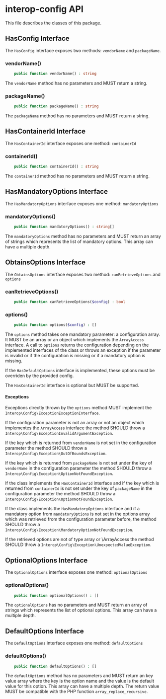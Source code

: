 # interop-config API

This file describes the classes of this package.

## HasConfig Interface

The `HasConfig` interface exposes two methods: `vendorName` and `packageName`.

### vendorName()
```php
    public function vendorName() : string
```

The `vendorName` method has no parameters and MUST return a string.

### packageName()
```php
    public function packageName() : string
```

The `packageName` method has no parameters and MUST return a string.

## HasContainerId Interface
The `HasContainerId` interface exposes one method: `containerId`

### containerId()
```php
    public function containerId() : string
```

The `containerId` method has no parameters and MUST return a string.

## HasMandatoryOptions Interface
The `HasMandatoryOptions` interface exposes one method: `mandatoryOptions`

### mandatoryOptions()
```php
    public function mandatoryOptions() : string[]
```
The `mandatoryOptions` method has no parameters and MUST return an array of strings which represents the list of mandatory 
options. This array can have a multiple depth.

## ObtainsOptions Interface
The `ObtainsOptions` interface exposes two method: `canRetrieveOptions` and `options`

### canRetrieveOptions()
```php
    public function canRetrieveOptions($config) : bool
```

### options()
```php
    public function options($config) : []
```
The `options` method takes one mandatory parameter: a configuration array. It MUST be an array or an object which implements the 
`ArrayAccess` interface. A call to `options` returns the configuration depending on the implemented interfaces of the 
class or throws an exception if the parameter is invalid or if the configuration is missing or if a mandatory option is missing.

If the `HasDefaultOptions` interface is implemented, these options must be overriden by the provided config.

The `HasContainerId` interface is optional but MUST be supported.

#### Exceptions
Exceptions directly thrown by the `options` method MUST implement the `Interop\Config\ExceptionExceptionInterface`.

If the configuration parameter is not an array or not an object which implementes the `ArrayAccess` interface the method 
SHOULD throw a `Interop\Config\ExceptionInvalidArgumentException`.

If the key which is returned from `vendorName` is not set in the configuration parameter the method SHOULD throw a 
`Interop\Config\Exception\OutOfBoundsException`.

If the key which is returned from `packageName` is not set under the key of `vendorName` in the configuration parameter 
the method SHOULD throw a `Interop\Config\Exception\OptionNotFoundException`.

If the class implements the `HasContainerId` interface and if the key which is returned from `containerId` is not set
under the key of `packageName` in the configuration parameter the method SHOULD throw a 
`Interop\Config\Exception\OptionNotFoundException`.

If the class implements the `HasMandatoryOptions` interface and if a mandatory option from `mandatoryOptions` is not set 
in the options array which was retrieved from the configuration parameter before, the method SHOULD throw a 
`Interop\Config\Exception\MandatoryOptionNotFoundException`.

If the retrieved options are not of type array or \ArrayAccess the method SHOULD throw a `Interop\Config\Exception\UnexpectedValueException`.

## OptionalOptions Interface
The `OptionalOptions` interface exposes one method: `optionalOptions`

### optionalOptions()
```php
    public function optionalOptions() : []
```
The `optionalOptions` has no parameters and MUST return an array of strings which represents the list of optional options. 
This array can have a multiple depth.

## DefaultOptions Interface
The `DefaultOptions` interface exposes one method: `defaultOptions`

### defaultOptions()
```php
    public function defaultOptions() : []
```
The `defaultOptions` method has no parameters and MUST return an key value array where the key is the option name and 
the value is the default value for this option. This array can have a multiple depth.
The return value MUST be compatible with the PHP function `array_replace_recursive`.
